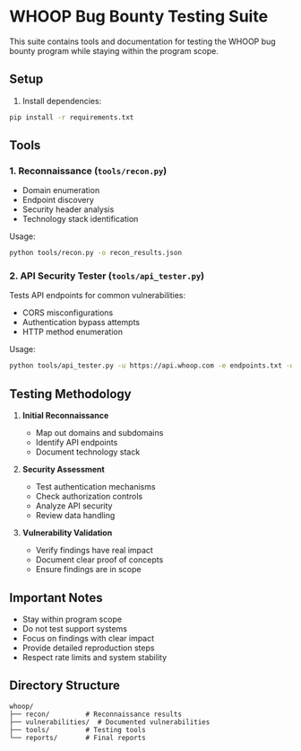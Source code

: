 # WHOOP Bug Bounty Testing Suite

This suite contains tools and documentation for testing the WHOOP bug bounty program while staying within the program scope.

## Setup

1. Install dependencies:
```bash
pip install -r requirements.txt
```

## Tools

### 1. Reconnaissance (`tools/recon.py`)
- Domain enumeration
- Endpoint discovery
- Security header analysis
- Technology stack identification

Usage:
```bash
python tools/recon.py -o recon_results.json
```

### 2. API Security Tester (`tools/api_tester.py`)
Tests API endpoints for common vulnerabilities:
- CORS misconfigurations
- Authentication bypass attempts
- HTTP method enumeration

Usage:
```bash
python tools/api_tester.py -u https://api.whoop.com -e endpoints.txt -o api_results.json
```

## Testing Methodology

1. **Initial Reconnaissance**
   - Map out domains and subdomains
   - Identify API endpoints
   - Document technology stack

2. **Security Assessment**
   - Test authentication mechanisms
   - Check authorization controls
   - Analyze API security
   - Review data handling

3. **Vulnerability Validation**
   - Verify findings have real impact
   - Document clear proof of concepts
   - Ensure findings are in scope

## Important Notes

- Stay within program scope
- Do not test support systems
- Focus on findings with clear impact
- Provide detailed reproduction steps
- Respect rate limits and system stability

## Directory Structure

```
whoop/
├── recon/         # Reconnaissance results
├── vulnerabilities/  # Documented vulnerabilities
├── tools/         # Testing tools
└── reports/       # Final reports
``` 